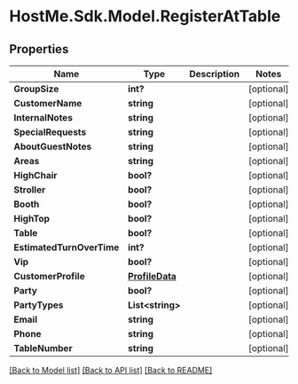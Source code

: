 # HostMe.Sdk.Model.RegisterAtTable
## Properties

Name | Type | Description | Notes
------------ | ------------- | ------------- | -------------
**GroupSize** | **int?** |  | [optional] 
**CustomerName** | **string** |  | [optional] 
**InternalNotes** | **string** |  | [optional] 
**SpecialRequests** | **string** |  | [optional] 
**AboutGuestNotes** | **string** |  | [optional] 
**Areas** | **string** |  | [optional] 
**HighChair** | **bool?** |  | [optional] 
**Stroller** | **bool?** |  | [optional] 
**Booth** | **bool?** |  | [optional] 
**HighTop** | **bool?** |  | [optional] 
**Table** | **bool?** |  | [optional] 
**EstimatedTurnOverTime** | **int?** |  | [optional] 
**Vip** | **bool?** |  | [optional] 
**CustomerProfile** | [**ProfileData**](ProfileData.md) |  | [optional] 
**Party** | **bool?** |  | [optional] 
**PartyTypes** | **List&lt;string&gt;** |  | [optional] 
**Email** | **string** |  | [optional] 
**Phone** | **string** |  | [optional] 
**TableNumber** | **string** |  | [optional] 

[[Back to Model list]](../README.md#documentation-for-models) [[Back to API list]](../README.md#documentation-for-api-endpoints) [[Back to README]](../README.md)

